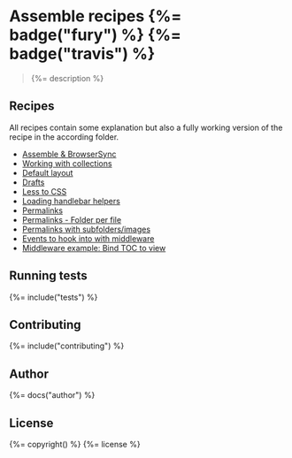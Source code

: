# Assemble recipes {%= badge("fury") %} {%= badge("travis") %}

> {%= description %}

## Recipes

All recipes contain some explanation but also a fully working version of the recipe in the according folder.

- [Assemble & BrowserSync](recipes/browser-sync)
- [Working with collections](recipes/collection-basic)
- [Default layout](recipes/default-layout)
- [Drafts](recipes/drafts)
- [Less to CSS](recipes/less)
- [Loading handlebar helpers](recipes/loading-handlebar-helpers)
- [Permalinks](recipes/permalinks)
- [Permalinks - Folder per file](recipes/permalinks-folder-per-file)
- [Permalinks with subfolders/images](recipes/permalinks-copy-images)
- [Events to hook into with middleware](recipes/middleware)
- [Middleware example: Bind TOC to view](recipes/middleware-page-toc)

## Running tests
{%= include("tests") %}

## Contributing
{%= include("contributing") %}

## Author
{%= docs("author") %}

## License
{%= copyright() %}
{%= license %}
